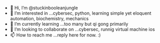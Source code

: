 - 👋 Hi, I’m @stuckinbooleanjungle
- 👀 I’m interested in ...cybersec, python, learning simple yet eloquent automation, biochemistry, mechanics
- 🌱 I’m currently learning ...too many but qi gong primarily
- 💞️ I’m looking to collaborate on ...cybersec, runnig virtual machine ios
- 📫 How to reach me ...reply here for now. :)

<!---
stuckinbooleanjungle/stuckinbooleanjungle is a ✨ special ✨ repository because its `README.md` (this file) appears on your GitHub profile.
You can click the Preview link to take a look at your changes.
--->
